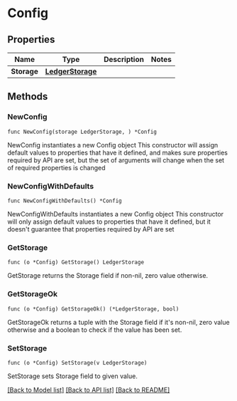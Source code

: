 # Config

## Properties

Name | Type | Description | Notes
------------ | ------------- | ------------- | -------------
**Storage** | [**LedgerStorage**](LedgerStorage.md) |  |

## Methods

### NewConfig

`func NewConfig(storage LedgerStorage, ) *Config`

NewConfig instantiates a new Config object
This constructor will assign default values to properties that have it defined,
and makes sure properties required by API are set, but the set of arguments
will change when the set of required properties is changed

### NewConfigWithDefaults

`func NewConfigWithDefaults() *Config`

NewConfigWithDefaults instantiates a new Config object
This constructor will only assign default values to properties that have it defined,
but it doesn't guarantee that properties required by API are set

### GetStorage

`func (o *Config) GetStorage() LedgerStorage`

GetStorage returns the Storage field if non-nil, zero value otherwise.

### GetStorageOk

`func (o *Config) GetStorageOk() (*LedgerStorage, bool)`

GetStorageOk returns a tuple with the Storage field if it's non-nil, zero value otherwise
and a boolean to check if the value has been set.

### SetStorage

`func (o *Config) SetStorage(v LedgerStorage)`

SetStorage sets Storage field to given value.



[[Back to Model list]](../README.md#documentation-for-models) [[Back to API list]](../README.md#documentation-for-api-endpoints) [[Back to README]](../README.md)
